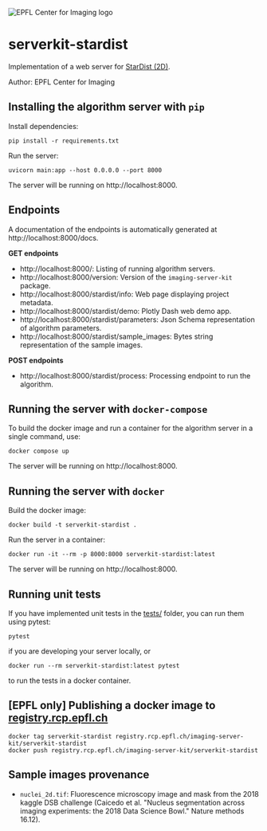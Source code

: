 ![EPFL Center for Imaging logo](https://imaging.epfl.ch/resources/logo-for-gitlab.svg)
# serverkit-stardist

Implementation of a web server for [StarDist (2D)](https://github.com/stardist/stardist).

Author: EPFL Center for Imaging

## Installing the algorithm server with `pip`

Install dependencies:

```
pip install -r requirements.txt
```

Run the server:

```
uvicorn main:app --host 0.0.0.0 --port 8000
```

The server will be running on http://localhost:8000.

## Endpoints

A documentation of the endpoints is automatically generated at http://localhost:8000/docs.

**GET endpoints**

- http://localhost:8000/: Listing of running algorithm servers.
- http://localhost:8000/version: Version of the `imaging-server-kit` package.
- http://localhost:8000/stardist/info: Web page displaying project metadata.
- http://localhost:8000/stardist/demo: Plotly Dash web demo app.
- http://localhost:8000/stardist/parameters: Json Schema representation of algorithm parameters.
- http://localhost:8000/stardist/sample_images: Bytes string representation of the sample images.

**POST endpoints**

- http://localhost:8000/stardist/process: Processing endpoint to run the algorithm.

## Running the server with `docker-compose`

To build the docker image and run a container for the algorithm server in a single command, use:

```
docker compose up
```

The server will be running on http://localhost:8000.

## Running the server with `docker`

Build the docker image:

```
docker build -t serverkit-stardist .
```

Run the server in a container:

```
docker run -it --rm -p 8000:8000 serverkit-stardist:latest
```

The server will be running on http://localhost:8000.

## Running unit tests

If you have implemented unit tests in the [tests/](./tests/) folder, you can run them using pytest:

```
pytest
```

if you are developing your server locally, or

```
docker run --rm serverkit-stardist:latest pytest
```

to run the tests in a docker container.

## [EPFL only] Publishing a docker image to [registry.rcp.epfl.ch](https://registry.rcp.epfl.ch/)

```
docker tag serverkit-stardist registry.rcp.epfl.ch/imaging-server-kit/serverkit-stardist
docker push registry.rcp.epfl.ch/imaging-server-kit/serverkit-stardist
```

## Sample images provenance

- `nuclei_2d.tif`: Fluorescence microscopy image and mask from the 2018 kaggle DSB challenge (Caicedo et al. "Nucleus segmentation across imaging experiments: the 2018 Data Science Bowl." Nature methods 16.12).